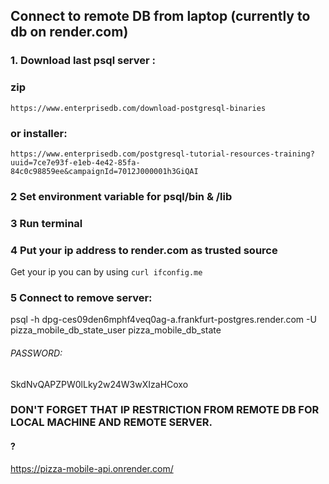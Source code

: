 ## Connect to remote DB from laptop (currently to db on render.com)

### 1. Download last psql server :
### zip
`https://www.enterprisedb.com/download-postgresql-binaries`
### or installer:
`https://www.enterprisedb.com/postgresql-tutorial-resources-training?uuid=7ce7e93f-e1eb-4e42-85fa-84c0c98859ee&campaignId=7012J000001h3GiQAI`

### 2 Set environment variable for psql/bin & /lib
### 3 Run terminal
### 4 Put your ip address to render.com as trusted source
Get your ip you can by using `curl ifconfig.me`
### 5 Connect to remove server:
psql -h dpg-ces09den6mphf4veq0ag-a.frankfurt-postgres.render.com -U pizza_mobile_db_state_user pizza_mobile_db_state

###### PASSWORD:
SkdNvQAPZPW0lLky2w24W3wXIzaHCoxo 


### DON'T FORGET THAT IP RESTRICTION FROM REMOTE DB FOR LOCAL MACHINE AND REMOTE SERVER.

#### ?
https://pizza-mobile-api.onrender.com/